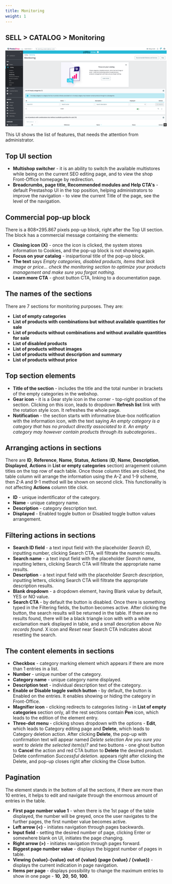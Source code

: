 ```yaml
---
title: Monitoring
weight: 1
---
```


## SELL > CATALOG > Monitoring

![Monitoring](static/img/catalog-monitoring-listing.png)

This UI shows the list of features, that needs the attention from administrator.

## Top UI section

- **Multishop switcher** - it is an ability to switch the available multistores while being on the current SEO editing page, and to view the shop Front-Office homepage by redirection.
- **Breadcrumbs, page title, Recommended modules and Help CTA's** - default Prestashop UI in the top position, helping administrators to improve the navigation - to view the current Title of the page, see the level of the navigation. 

## Commercial pop-up block

There is a 808×295.867 pixels pop-up block, right after the Top UI section. The block has a commercial message containing the elements:

- **Closing icon (X)** - once the icon is clicked, the system stores information to Cookies, and the pop-up block is not showing again.
- **Focus on your catalog** - insipartional title of the pop-up block. 
- **The text** says _Empty categories, disabled products, items that lack image or price... check the monitoring section to optimize your products management and make sure you forgot nothing._ 
- **Learn more CTA** - ghost button CTA, linking to a documentation page.

## The names of the sections

There are 7 sections for monitoring purposes. They are:

- **List of empty categories**
- **List of products with combinations but without available quantities for sale**
- **List of products without combinations and without available quantities for sale**
- **List of disabled products**
- **List of products without images**
- **List of products without description and summary**
- **List of products without price**

## Top section elements

- **Title of the section** - includes the title and the total number in brackets of the empty categories in the webshop.
- **Gear icon** - it is a Gear style icon in the corner - top-right position of the section. Clicking on this icon, leads to dropdown **Refresh list** link with the rotation style icon. It refreshes the whole page.
- **Notification** - the section starts with informative blue-box notification with the information icon, with the text saying _An empty category is a category that has no product directly associated to it. An empty category may however contain products through its subcategories._. 

## Arranging actions in sections

There are **ID**, **Reference**, **Name**, **Status**, **Actions** (**ID**, **Name**, **Description**, **Displayed**, **Actions** in **List or empty categories** section) arragement column titles on the top row of each table. Once those column titles are clicked, the table column will arrange the information using the A-Z and 1-9 scheme, then Z-A and 9-1 method will be shown on second click. This functionality is not affecting **Actions** column title click.

- **ID** - unique indentificator of the category.
- **Name** - unique category name.
- **Description** - category description text.
- **Displayed** - Enabled toggle button or Disabled toggle button values arrangement.

## Filtering actions in sections

- **Search ID field** - a text input field with the placeholder _Search ID_, inputting number, clicking Search CTA, will filtrate the numeric results.
- **Search name** - a text input field with the placeholder _Search name_, inputting letters, clicking Search CTA will filtrate the appropriate name results.
- **Description** - a text input field with the placeholder _Search description_, inputting letters, clicking Search CTA will filtrate the appropriate description results.
- **Blank dropdown** - a dropdown element, having Blank value by default, YES or NO value.
- **Search CTA** - by default the button is disabled. Once there is something typed in the Filtering fields, the button becomes active. After clicking the button, the search results will be returned in the table. If there are no results found, there will be a black triangle icon with with a white exclamation mark displayed in table, and a small description above _No records found_. X icon and _Reset_ near Search CTA indicates about resetting the search.

## The content elements in sections

- **Checkbox** - category marking element which appears if there are more than 1 entries in a list.
- **Number** - unique number of the category.
- **Category name** - unique category name displayed.
- **Description text** - individual description text of the category.
- **Enable or Disable toggle switch button** - by default, the button is Enabled on the entries. It enables showing or hiding the category in Front-Office.
- **Magnifier icon** - clicking redirects to categories listing - in **List of empty categories** section only, all the rest sections contain **Pen** icon, which leads to the edition of the element entry.
- **Three-dot menu** - clicking shows dropdown with the options - **Edit**, which leads to Category editing page and **Delete**, which leads to Category deletion action. After clicking **Delete**, the pop-up with confirmation text will appear named _Delete selection Are you sure you want to delete the selected item(s)?_ and two buttons - one ghost button to **Cancel** the action and red CTA button to **Delete** the desired product. Delete confirmation _Successful deletion._ appears right after clicking the Delete, and pop-up closes right after clicking the Close button.

## Pagination

The element stands in the bottom of all the sections, if there are more than 10 entries, it helps to edit and navigate through the enormous amount of entries in the table. 

- **First page number value 1** - when there is the 1st page of the table displayed, the number will be greyed, once the user navigates to the further pages, the first number value becomes active.
- **Left arrow (<)** - initiates navigation through pages backwards.
- **Input field** - setting the desired number of page, clicking Enter or somewhere blank on UI, initiates the page changing.
- **Right arrow (>)** - initiates navigation through pages forward.
- **Biggest page number value** - displays the biggest number of pages in table.
- **Viewing {value}-{value} out of {value} (page {value} / {value})** - displays the current indication in page navigation.
- **Items per page** - displays possibility to change the maximum entries to show in one page - **10**, **20**, **50**, **100**.
